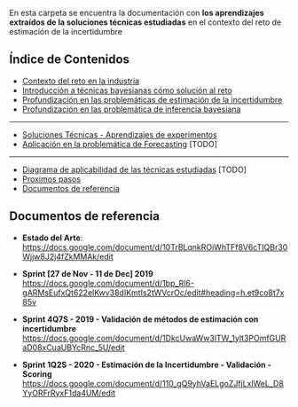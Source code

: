En esta carpeta se encuentra la documentación con **los aprendizajes extraídos de la soluciones técnicas estudiadas** en el contexto del reto de estimación de la incertidumbre


## Índice de Contenidos 

-   [Contexto del reto en la industria](/docs/contexto_industria/README.md)
-   [Introducción a técnicas bayesianas cómo solución al reto](/docs/tecnicas_bayesianas/README.md)
-   [Profundización en las problemáticas de estimación de la incertidumbre](/docs/problematica_incertidumbre/README.md) 
-   [Profundización en las problemática de inferencia bayesiana](/docs/problematica_bayesiana/README.md) 
----
-   [Soluciones Técnicas - Aprendizajes de experimentos](/docs/experimentos_labs/README.md) 
-   [Aplicación en la problemática de Forecasting](/docs/forecasting_uncertainty/README.md) [TODO]
----
-   [Diagrama de aplicabilidad de las técnicas estudiadas](/docs/problematica_incertidumbre/README.md) [TODO]
-   [Proximos pasos](#prox_pasos)
-   [Documentos de referencia](#doc_ref)


<h2 id="doc_ref">Documentos de referencia </h2>

- **Estado del Arte**:
https://docs.google.com/document/d/10TrBLqnkROiWhTFf8V6cTIQBr30Wjjw8J2j4fZkMMAk/edit

- **Sprint [27 de Nov - 11 de Dec] 2019**
https://docs.google.com/document/d/1bp_Rl6-gARMsEufxQt622elKwv38dIKmtIs2tWVcrOc/edit#heading=h.et9co8t7x85v

- **Sprint 4Q7S - 2019 - Validación de métodos de estimación con incertidumbre**
https://docs.google.com/document/d/1DkcUwaWw3lTW_1ylt3POmfGURaD08xCuaUBYcRnc_5U/edit

- **Sprint 1Q2S - 2020 - Estimación de la Incertidumbre - Validación - Scoring**
https://docs.google.com/document/d/110_gQ9yhVaELgoZJfjLxlWeL_D8YyORFrRyxF1da4UM/edit
